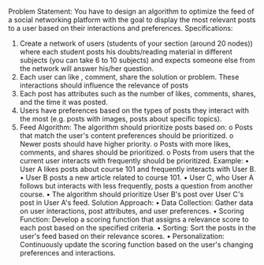 Problem Statement:  You have to design an algorithm to optimize the feed of a social networking platform with the  goal to display the most relevant posts to a user based on their interactions and preferences. 
Specifications:
1.	Create a network of users (students of your section (around 20 nodes)) where each student posts his doubts/reading material in different subjects (you can take 6 to 10 subjects) and expects someone else from the network will answer his/her question.  
2.	Each user can like , comment, share the solution or problem. These interactions should influence the relevance of posts 
3.	Each post has attributes such as the number of likes, comments, shares, and the time it was posted.
4.	Users have preferences based on the types of posts they interact with the most (e.g. posts with images, posts about specific topics).
5.	Feed Algorithm: The algorithm should prioritize posts based on: 
o	Posts that match the user's content preferences should be prioritized.
o	Newer posts should have higher priority.
o	Posts with more likes, comments, and shares should be prioritized.
o	Posts from users that the current user interacts with frequently should be prioritized.
Example:
•	User A likes posts about course 101 and frequently interacts with User B.
•	User B posts a new article related to course 101.
•	User C, who User A follows but interacts with less frequently, posts a question from another course.
•	The algorithm should prioritize User B's post over User C's post in User A's feed.
Solution Approach:
•	Data Collection: Gather data on user interactions, post attributes, and user preferences.
•	Scoring Function: Develop a scoring function that assigns a relevance score to each post based on the specified criteria.
•	Sorting: Sort the posts in the user's feed based on their relevance scores.
•	Personalization: Continuously update the scoring function based on the user's changing preferences and interactions.
